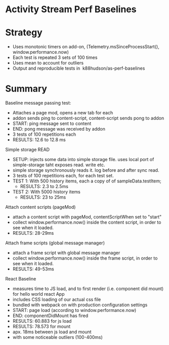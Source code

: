 # Activity Stream Perf Baselines

# Strategy

- Uses monotonic timers on add-on,  (Telemetry.msSinceProcessStart(), window.performance.now)
- Each test is repeated 3 sets of 100 times
- Uses mean to account for outliers
- Output and reproducible tests in  k88hudson/as-perf-baselines 

# Summary

Baseline message passing test:
- Attaches a page mod, opens a new tab for each
- addon sends ping to content-script, content-script sends pong to addon
- START: ping message sent to content
- END: pong message was received by addon
- 3 tests of 100 repetitions each
- RESULTS: 12.6 to 12.8 ms

Simple storage READ
- SETUP: injects some data into simple storage file. uses local port of simple-storage taht exposes read. write etc.
- simple storage synchronously reads it. log before and after sync read.
- 3 tests of 100 repetitions each, for each test set.
- TEST 1: With 500 history items, each a copy of of sampleData.testItem;
  - RESULTS: 2.3 to 2.5ms
- TEST 2: With 5000 history items
  - RESULTS: 23 to 25ms

Attach content scripts (pageMod)
- attach a content script with pageMod, contentScriptWhen set to "start"
- collect window.performance.now() inside the content script, in order to see when it loaded.
- RESULTS: 28-29ms

Attach frame scripts (global message manager)
- attach a frame script with global message manager
- collect window.performance.now() inside the frame script, in order to see when it loaded.
- RESULTS: 49-53ms

React Baseline
- measures time to JS load, and to first render (i.e. component did mount) for hello world react App
- includes CSS loading of our actual css file
- bundled with webpack on with production configuration settings
- START: page load (according to window.performance.now)
- END: componentDidMount has fired
- RESULTS: 60.883 for js load
- RESULTS: 78.573 for mount
- apx. 18ms between js load and mount
- with some noticeable outliers (100-400ms)
